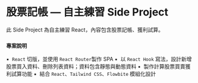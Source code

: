 # 股票記帳 — 自主練習 Side Project

此 Side Project 為自主練習 React，內容包含股票記帳、獲利試算。

### `專案說明`

▪  `React` 切版，並使用 `React Router`製作 SPA 
▪  以 `React Hook` 寫法，設計新增股票買入資料、刪除列表資料；資料包含靜態與動態資料
▪  製作計算股票買賣獲利試算功能
▪  結合 `React`、`Tailwind CSS`、`Flowbite` 模組化設計


